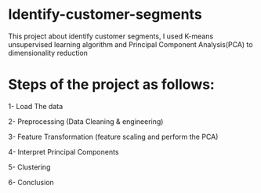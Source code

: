 # Identify-customer-segments
This project about identify customer segments, I used K-means unsupervised learning algorithm and Principal Component Analysis(PCA) to dimensionality reduction

# Steps of the project as follows:

1- Load The data

2- Preprocessing (Data Cleaning & engineering)

3- Feature Transformation (feature scaling and perform the PCA)

4- Interpret Principal Components

5- Clustering

6- Conclusion
